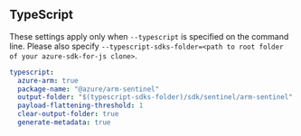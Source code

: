 ## TypeScript

These settings apply only when `--typescript` is specified on the command line.
Please also specify `--typescript-sdks-folder=<path to root folder of your azure-sdk-for-js clone>`.

``` yaml $(typescript)
typescript:
  azure-arm: true
  package-name: "@azure/arm-sentinel"
  output-folder: "$(typescript-sdks-folder)/sdk/sentinel/arm-sentinel"
  payload-flattening-threshold: 1
  clear-output-folder: true
  generate-metadata: true
```
